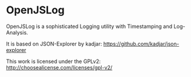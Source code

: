 OpenJSLog
=========

OpenJSLog is a sophisticated Logging utility with Timestamping and Log-Analysis.

It is based on JSON-Explorer by kadjar: https://github.com/kadjar/json-explorer

This work is licensed under the GPLv2: http://choosealicense.com/licenses/gpl-v2/
